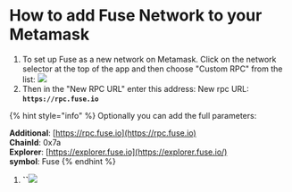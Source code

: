# How to add Fuse Network to your Metamask

1. To set up Fuse as a new network on Metamask. Click on the network selector at the top of the app and then choose "Custom RPC" from the list:   ![](../../.gitbook/assets/etz1%20%281%29.png)  
2. Then in the "New RPC URL" enter this address: New rpc URL: **`https://rpc.fuse.io`**

{% hint style="info" %}
Optionally you can add the full parameters:

**Additional**: [https://rpc.fuse.io](https://rpc.fuse.io)  
**ChainId**: 0x7a  
**Explorer**: [https://explorer.fuse.io](https://explorer.fuse.io/)  
**symbol**: Fuse
{% endhint %}

1. **\`\`**![](../../.gitbook/assets/ez2.png)

